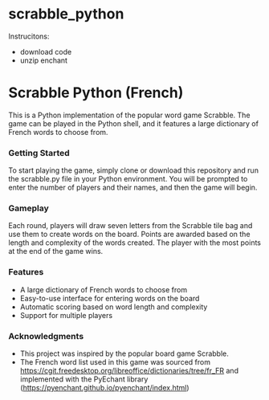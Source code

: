 # scrabble_python

Instrucitons:
- download code
- unzip enchant

# Scrabble Python (French)
This is a Python implementation of the popular word game Scrabble. The game can be played in the Python shell, and it features a large dictionary of French words to choose from.

### Getting Started
To start playing the game, simply clone or download this repository and run the scrabble.py file in your Python environment. You will be prompted to enter the number of players and their names, and then the game will begin.

### Gameplay
Each round, players will draw seven letters from the Scrabble tile bag and use them to create words on the board. Points are awarded based on the length and complexity of the words created. The player with the most points at the end of the game wins.

### Features
- A large dictionary of French words to choose from
- Easy-to-use interface for entering words on the board
- Automatic scoring based on word length and complexity
- Support for multiple players

### Acknowledgments
- This project was inspired by the popular board game Scrabble.
- The French word list used in this game was sourced from https://cgit.freedesktop.org/libreoffice/dictionaries/tree/fr_FR and implemented with the PyEchant library (https://pyenchant.github.io/pyenchant/index.html)
